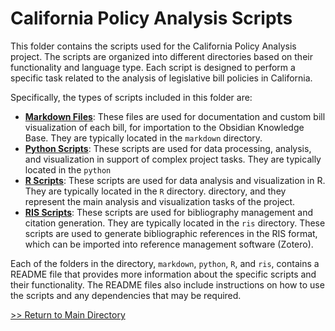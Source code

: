 # California Policy Analysis Scripts

This folder contains the scripts used for the California Policy Analysis project. The scripts are organized into different directories based on their functionality and language type. Each script is designed to perform a specific task related to the analysis of legislative bill policies in California.

Specifically, the types of scripts included in this folder are:
- **[Markdown Files](./markdown/)**: These files are used for documentation and custom bill visualization of each bill, for importation to the Obsidian Knowledge Base. They are typically located in the `markdown` directory.
- **[Python Scripts](./python/)**: These scripts are used for data processing, analysis, and visualization in support of complex project tasks. They are typically located in the `python` 
- **[R Scripts](./R/)**: These scripts are used for data analysis and visualization in R. They are typically located in the `R` directory.
directory, and they represent the main analysis and visualization tasks of the project.
- **[RIS Scripts](./ris/)**: These scripts are used for bibliography management and citation generation. They are typically located in the `ris` directory. These scripts are used to generate bibliographic references in the RIS format, which can be imported into reference management software (Zotero).

Each of the folders in the directory, `markdown`, `python`, `R`, and `ris`, contains a README file that provides more information about the specific scripts and their functionality. The README files also include instructions on how to use the scripts and any dependencies that may be required.


[>> Return to Main Directory](../)